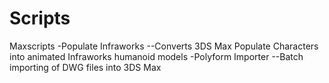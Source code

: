 # Scripts
Maxscripts
-Populate Infraworks
--Converts 3DS Max Populate Characters into animated Infraworks humanoid models
-Polyform Importer
--Batch importing of DWG files into 3DS Max
